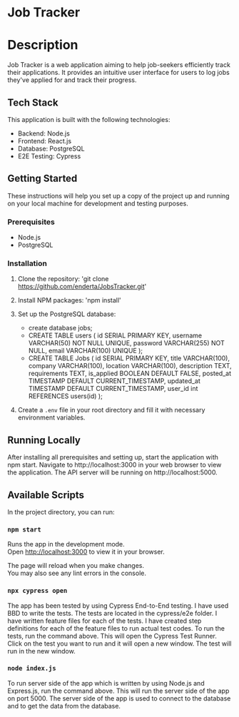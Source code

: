 
# Job Tracker
# Description

Job Tracker is a web application aiming to help job-seekers efficiently track their applications.
It provides an intuitive user interface for users to log jobs they've applied for and track their progress.

## Tech Stack

This application is built with the following technologies:

- Backend: Node.js
- Frontend: React.js
- Database: PostgreSQL
- E2E Testing: Cypress

## Getting Started

These instructions will help you set up a copy of the project up and running on your local machine for development and testing purposes.

### Prerequisites

- Node.js
- PostgreSQL

### Installation

1. Clone the repository:
   'git clone https://github.com/enderta/JobsTracker.git'
2. Install NPM packages:
   'npm install'
3. Set up the PostgreSQL database:

   - create database jobs;
    - CREATE TABLE users (
      id SERIAL PRIMARY KEY,
      username VARCHAR(50) NOT NULL UNIQUE,
      password VARCHAR(255) NOT NULL,
      email VARCHAR(100) UNIQUE
      );
    - CREATE TABLE Jobs (
      id SERIAL PRIMARY KEY,
      title VARCHAR(100),
      company VARCHAR(100),
      location VARCHAR(100),
      description TEXT,
      requirements TEXT,
      is_applied BOOLEAN DEFAULT FALSE,
      posted_at TIMESTAMP DEFAULT CURRENT_TIMESTAMP,
      updated_at TIMESTAMP DEFAULT CURRENT_TIMESTAMP,
      user_id int REFERENCES users(id)
      );

4. Create a `.env` file in your root directory and fill it with necessary environment variables.

## Running Locally

After installing all prerequisites and setting up, start the application with npm start.
Navigate to http://localhost:3000 in your web browser to view the application.
The API server will be running on http://localhost:5000.

## Available Scripts

In the project directory, you can run:

### `npm start`

Runs the app in the development mode.\
Open [http://localhost:3000](http://localhost:3000) to view it in your browser.

The page will reload when you make changes.\
You may also see any lint errors in the console.

### `npx cypress open`

The app has been tested by using Cypress End-to-End testing.
I have used BBD to write the tests. The tests are located in the cypress/e2e folder. 
I have written feature files for each of the tests.
I have created step definitions for each of the feature files to run actual test codes.
To run the tests, run the command above. This will open the Cypress Test Runner. Click on the test you want to run and it will open a new window. The test will run in the new window.

### `node index.js`

To run server side of the app which is written by using Node.js and Express.js, run the command above. 
This will run the server side of the app on port 5000.
The server side of the app is used to connect to the database and to get the data from the database.
